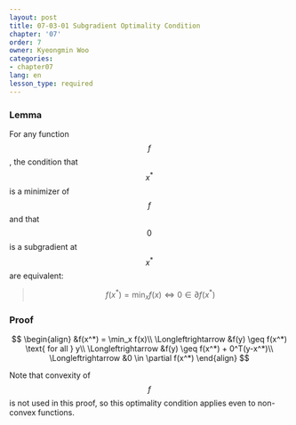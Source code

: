 ```yaml
---
layout: post
title: 07-03-01 Subgradient Optimality Condition
chapter: '07'
order: 7
owner: Kyeongmin Woo
categories:
- chapter07
lang: en
lesson_type: required
---
```



### Lemma

For any function $$f$$, the condition that $$x^*$$ is a minimizer of $$f$$ and that $$0$$ is a subgradient at $$x^*$$ are equivalent:

> $$
\begin{equation}
f(x^*) = \min_x f(x) \Longleftrightarrow 0 \in \partial f(x^*)
\end{equation}
$$

### Proof
>
$$
\begin{align}
&f(x^*) = \min_x f(x)\\
\Longleftrightarrow &f(y) \geq f(x^*) \text{ for all } y\\
\Longleftrightarrow &f(y) \geq f(x^*) + 0^T(y-x^*)\\
\Longleftrightarrow &0 \in \partial f(x^*)
\end{align}
$$

Note that convexity of $$f$$ is not used in this proof, so this optimality condition applies even to non-convex functions.

